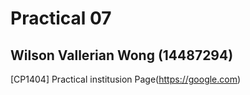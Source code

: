 # Practical 07
## Wilson Vallerian Wong (14487294)

[CP1404] Practical institusion Page(https://google.com)
